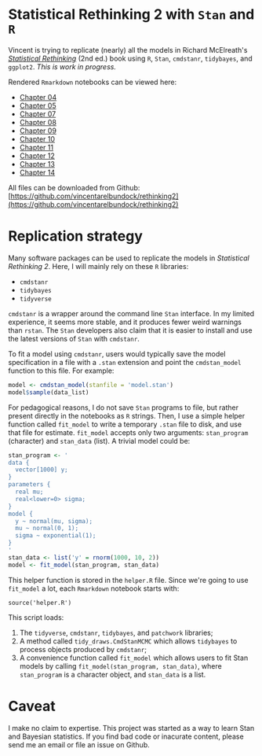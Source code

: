 # Statistical Rethinking 2 with `Stan` and `R`

Vincent is trying to replicate (nearly) all the models in Richard McElreath's [*Statistical Rethinking*](https://xcelab.net/rm/statistical-rethinking/) (2nd ed.) book using `R`, `Stan`, `cmdstanr`, `tidybayes`, and `ggplot2`. *This is work in progress.*

Rendered `Rmarkdown` notebooks can be viewed here:

* [Chapter 04](https://vincentarelbundock.github.io/rethinking2/04.html)
* [Chapter 05](https://vincentarelbundock.github.io/rethinking2/05.html)
* [Chapter 07](https://vincentarelbundock.github.io/rethinking2/07.html)
* [Chapter 08](https://vincentarelbundock.github.io/rethinking2/08.html)
* [Chapter 09](https://vincentarelbundock.github.io/rethinking2/09.html)
* [Chapter 10](https://vincentarelbundock.github.io/rethinking2/10.html)
* [Chapter 11](https://vincentarelbundock.github.io/rethinking2/11.html)
* [Chapter 12](https://vincentarelbundock.github.io/rethinking2/12.html)
* [Chapter 13](https://vincentarelbundock.github.io/rethinking2/13.html)
* [Chapter 14](https://vincentarelbundock.github.io/rethinking2/14.html)

All files can be downloaded from Github: [https://github.com/vincentarelbundock/rethinking2](https://github.com/vincentarelbundock/rethinking2)

# Replication strategy

Many software packages can be used to replicate the models in *Statistical Rethinking 2*. Here, I will mainly rely on these `R` libraries:

* `cmdstanr`
* `tidybayes`
* `tidyverse`

`cmdstanr` is a wrapper around the command line `Stan` interface. In my limited experience, it seems more stable, and it produces fewer weird warnings than `rstan`. The `Stan` developers also claim that it is easier to install and use the latest versions of `Stan` with `cmdstanr`.

To fit a model using `cmdstanr`, users would typically save the model specification in a file with a `.stan` extension and point the `cmdstan_model` function to this file. For example:

```r
model <- cmdstan_model(stanfile = 'model.stan')
model$sample(data_list)
```

For pedagogical reasons, I do not save `Stan` programs to file, but rather present directly in the notebooks as `R` strings. Then, I use a simple helper function called `fit_model` to write a temporary `.stan` file to disk, and use that file for estimate. `fit_model` accepts only two arguments: `stan_program` (character) and `stan_data` (list). A trivial model could be:

```r
stan_program <- '
data {
  vector[1000] y;
}
parameters {
  real mu;
  real<lower=0> sigma;
}
model {
  y ~ normal(mu, sigma);
  mu ~ normal(0, 1);
  sigma ~ exponential(1);
}
'
stan_data <- list('y' = rnorm(1000, 10, 2))
model <- fit_model(stan_program, stan_data)
```

This helper function is stored in the `helper.R` file. Since we're going to use `fit_model` a lot, each `Rmarkdown` notebook starts with:

`source('helper.R')`

This script loads:

1. The `tidyverse`, `cmdstanr`, `tidybayes`, and `patchwork` libraries; 
2. A method called `tidy_draws.CmdStanMCMC` which allows `tidybayes` to process objects produced by `cmdstanr`; 
3. A convenience function called `fit_model` which allows users to fit Stan models by calling `fit_model(stan_program, stan_data)`, where `stan_program` is a character object, and `stan_data` is a list.

# Caveat

I make no claim to expertise. This project was started as a way to learn Stan and Bayesian statistics. If you find bad code or inacurate content, please send me an email or file an issue on Github.
